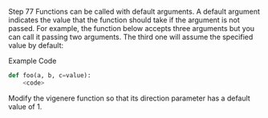 Step 77
Functions can be called with default arguments. A default argument indicates the value that the function should take if the argument is not passed. For example, the function below accepts three arguments but you can call it passing two arguments. The third one will assume the specified value by default:

Example Code

```python
def foo(a, b, c=value):
    <code>
```

Modify the vigenere function so that its direction parameter has a default value of 1.
